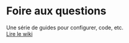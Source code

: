 # Foire aux questions
Une série de guides pour configurer, code, etc.  
[Lire le wiki](https://github.com/devadonf/FAQ/wiki)

